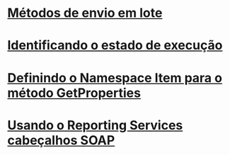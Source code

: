 # [Métodos de envio em lote](batching-methods.md)
# [Identificando o estado de execução](identifying-execution-state.md)
# [Definindo o Namespace Item para o método GetProperties](setting-the-item-namespace-for-the-getproperties-method.md)
# [Usando o Reporting Services cabeçalhos SOAP](using-reporting-services-soap-headers.md)
